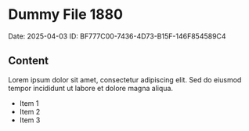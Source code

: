 # Dummy File 1880

Date: 2025-04-03
ID: BF777C00-7436-4D73-B15F-146F854589C4

## Content

Lorem ipsum dolor sit amet, consectetur adipiscing elit.
Sed do eiusmod tempor incididunt ut labore et dolore magna aliqua.

* Item 1
* Item 2
* Item 3

